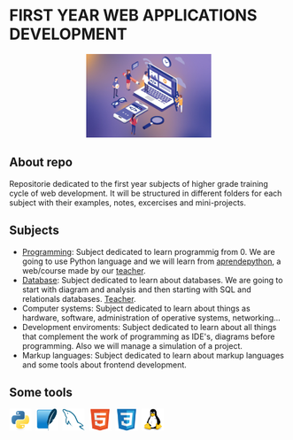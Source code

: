 # FIRST YEAR WEB APPLICATIONS DEVELOPMENT  
<div align="center">
<img width = 45% src = "img/p.jpg">
</div>  

## About repo
Repositorie dedicated to the first year subjects of higher grade training cycle of web development. It will be structured in different folders for each subject with their examples, notes, excercises and mini-projects.  

## Subjects
- [Programming](pro/README.md): Subject dedicated to learn programmig from 0. We are going to use Python language and we will learn from [aprendepython](https://aprendepython.es/), a web/course made by our [teacher](https://github.com/sdelquin).
- [Database](ddbb/README.md): Subject dedicated to learn about databases. We are going to start with diagram and analysis and then starting with SQL and relationals databases. [Teacher](https://github.com/jpexposito).  
- Computer systems: Subject dedicated to learn about things as hardware, software, administration of operative systems, networking...  
- Development enviroments: Subject dedicated to learn about all things that complement the work of programming as IDE's, diagrams before programming. Also we will manage a simulation of a project.
- Markup languages: Subject dedicated to learn about markup languages and some tools about frontend development.  

## Some tools
<img src="https://github.com/devicons/devicon/blob/master/icons/python/python-original.svg" title="Python" alt="Python" width="40" height="40"/>&nbsp;
<img src="https://github.com/devicons/devicon/blob/master/icons/sqlite/sqlite-original.svg" title="SQLite" alt="SQLite" width="40" height="40"/>&nbsp;
<img src="https://github.com/devicons/devicon/blob/master/icons/mysql/mysql-original.svg" title="MySQL" alt="MySQL" width="40" height="40"/>&nbsp;
<img src="https://github.com/devicons/devicon/blob/master/icons/html5/html5-original.svg" title="HTML5" alt="HTML5" width="40" height="40"/>&nbsp;
<img src="https://github.com/devicons/devicon/blob/master/icons/css3/css3-original.svg" title="CSS" alt="CSS" width="40" height="40"/>&nbsp;
<img src="https://github.com/devicons/devicon/blob/master/icons/linux/linux-original.svg" title="Linux" alt="Linux" width="40" height="40"/>&nbsp;
